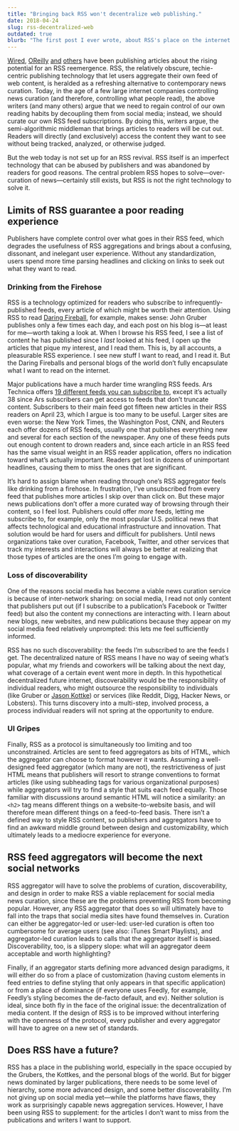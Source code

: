 ```yaml
---
title: "Bringing back RSS won't decentralize web publishing."
date: 2018-04-24
slug: rss-decentralized-web
outdated: true
blurb: "The first post I ever wrote, about RSS's place on the internet in the era of online news and content distribution."
---
```


[Wired](https://www.wired.com/story/rss-readers-feedly-inoreader-old-reader/), [OReilly](https://www.oreilly.com/ideas/its-time-to-rebuild-the-web) [and](https://neflabs.com/blog/rss-renaissance/) [others](https://css-tricks.com/its-time-for-an-rss-revival) have been publishing articles about the rising potential for an RSS reemergence. RSS, the relatively obscure, techie-centric publishing technology that let users aggregate their own feed of web content, is heralded as a refreshing alternative to contemporary news curation. Today, in the age of a few large internet companies controlling news curation (and therefore, controlling what people read), the above writers (and many others) argue that we need to regain control of our own reading habits by decoupling them from social media; instead, we should curate our own RSS feed subscriptions. By doing this, writers argue, the semi-algorithmic middleman that brings articles to readers will be cut out. Readers will directly (and exclusively) access the content they want to see without being tracked, analyzed, or otherwise judged.

But the web today is not set up for an RSS revival. RSS itself is an imperfect technology that can be abused by publishers and was abandoned by readers for good reasons. The central problem RSS hopes to solve—over-curation of news—certainly still exists, but RSS is not the right technology to solve it.

<!--more-->

## Limits of RSS guarantee a poor reading experience

Publishers have complete control over what goes in their RSS feed, which degrades the usefulness of RSS aggregations and brings about a confusing, dissonant, and inelegant user experience. Without any standardization, users spend more time parsing headlines and clicking on links to seek out what they want to read.

### Drinking from the Firehose

RSS is a technology optimized for readers who subscribe to infrequently-published feeds, every article of which might be worth their attention. Using RSS to read [Daring Fireball](http://daringfireball.net), for example, makes sense: John Gruber publishes only a few times each day, and each post on his blog is—at least for me—worth taking a look at. When I browse his RSS feed, I see a list of content he has published since I _last_ looked at his feed, I open up the articles that pique my interest, and I read them. This is, by all accounts, a pleasurable RSS experience. I see new stuff I want to read, and I read it. But the Daring Fireballs and personal blogs of the world don’t fully encapsulate what I want to read on the internet.

Major publications have a much harder time wrangling RSS feeds. Ars Technica offers [19 different feeds you can subscribe to](https://arstechnica.com/rss-feeds/), except it’s actually 38 since Ars subscribers can get access to feeds that don’t truncate content. Subscribers to their main feed got fifteen new articles in their RSS readers on April 23, which I argue is too many to be useful. Larger sites are even worse: the New York Times, the Washington Post, CNN, and Reuters each offer dozens of RSS feeds, usually one that publishes everything new and several for each section of the newspaper. Any one of these feeds puts out enough content to drown readers and, since each article in an RSS feed has the same visual weight in an RSS reader application, offers no indication toward what’s actually important. Readers get lost in dozens of unimportant headlines, causing them to miss the ones that are significant.

It’s hard to assign blame when reading through one’s RSS aggregator feels like drinking from a firehose. In frustration, I’ve unsubscribed from every feed that publishes more articles I skip over than click on. But these major news publications don’t offer a more curated way of browsing through their content, so I feel lost. Publishers could offer _more_ feeds, letting me subscribe to, for example, only the most popular U.S. political news that affects technological and educational infrastructure and innovation. That solution would be hard for users and difficult for publishers. Until news organizations take over curation, Facebook, Twitter, and other services that track my interests and interactions will always be better at realizing that those types of articles are the ones I’m going to engage with.

### Loss of discoverability

One of the reasons social media has become a viable news curation service is because of inter-network sharing: on social media, I read not only content that publishers put out (if I subscribe to a publication’s Facebook or Twitter feed) but also the content my connections are interacting with. I learn about new blogs, new websites, and new publications because they appear on my social media feed relatively unprompted: this lets me feel sufficiently informed.

RSS has no such discoverability: the feeds I’m subscribed to are the feeds I get. The decentralized nature of RSS means I have no way of seeing what’s popular, what my friends and coworkers will be talking about the next day, what coverage of a certain event went more in depth. In this hypothetical decentralized future internet, discoverability would be the responsibility of individual readers, who might outsource the responsibility to individuals (like Gruber or [Jason Kottke](http://kottke.org)) or services (like Reddit, Digg, Hacker News, or Lobsters). This turns discovery into a multi-step, involved process, a process individual readers will not spring at the opportunity to endure.

### UI Gripes

Finally, RSS as a protocol is simultaneously too limiting and too unconstrained. Articles are sent to feed aggregators as bits of HTML, which the aggregator can choose to format however it wants. Assuming a well-designed feed aggregator (which many are not), the restrictiveness of just HTML means that publishers will resort to strange conventions to format articles (like using subheading tags for various organizational purposes) while aggregators will try to find a style that suits each feed equally. Those familiar with discussions around semantic HTML will notice a similarity: an `<h2>` tag means different things on a website-to-website basis, and will therefore mean different things on a feed-to-feed basis. There isn’t a defined way to style RSS content, so publishers and aggregators have to find an awkward middle ground between design and customizability, which ultimately leads to a mediocre experience for everyone.

## RSS feed aggregators will become the next social networks

RSS aggregator will have to solve the problems of curation, discoverability, and design in order to make RSS a viable replacement for social media news curation, since these are the problems preventing RSS from becoming popular. However, any RSS aggregator that does so will ultimately have to fall into the traps that social media sites have found themselves in. Curation can either be aggregator-led or user-led: user-led curation is often too cumbersome for average users (see also: iTunes Smart Playlists), and aggregator-led curation leads to calls that the aggregator itself is biased. Discoverability, too, is a slippery slope: what will an aggregator deem acceptable and worth highlighting?

Finally, if an aggregator starts defining more advanced design paradigms, it will either do so from a place of customization (having custom elements in feed entries to define styling that only appears in that specific application) or from a place of dominance (if everyone uses Feedly, for example, Feedly’s styling becomes the de-facto default, and ev). Neither solution is ideal, since both fly in the face of the original issue: the decentralization of media content. If the design of RSS is to be improved without interfering with the openness of the protocol, every publisher and every aggregator will have to agree on a new set of standards.

## Does RSS have a future?

RSS has a place in the publishing world, especially in the space occupied by the Grubers, the Kottkes, and the personal blogs of the world. But for bigger news dominated by larger publications, there needs to be some level of hierarchy, some more advanced design, and some better discoverability. I’m not giving up on social media yet—while the platforms have flaws, they work as surprisingly capable news aggregation services. However, I have been using RSS to supplement: for the articles I don’t want to miss from the publications and writers I want to support.
